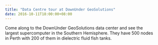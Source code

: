 ```yaml
---
title: "Data Centre tour at DownUnder GeoSolutions"
date: 2016-10-11T18:00:00+08:00
---
```


Come along to the DownUnder GeoSolutions data center and see the
largest supercomputer in the Southern Hemisphere. They have 500 nodes
in Perth with 200 of them in dielectric fluid fish tanks.
